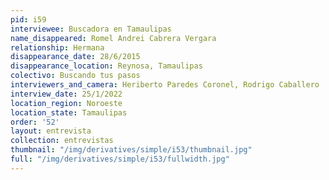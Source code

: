 ```yaml
---
pid: i59
interviewee: Buscadora en Tamaulipas
name_disappeared: Romel Andrei Cabrera Vergara
relationship: Hermana
disappearance_date: 28/6/2015
disappearance_location: Reynosa, Tamaulipas
colectivo: Buscando tus pasos
interviewers_and_camera: Heriberto Paredes Coronel, Rodrigo Caballero
interview_date: 25/1/2022
location_region: Noroeste
location_state: Tamaulipas
order: '52'
layout: entrevista
collection: entrevistas
thumbnail: "/img/derivatives/simple/i53/thumbnail.jpg"
full: "/img/derivatives/simple/i53/fullwidth.jpg"
---
```

